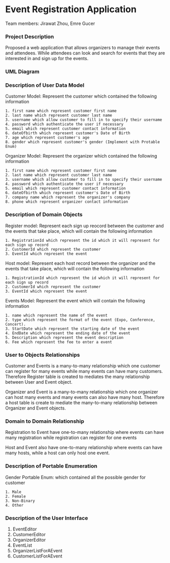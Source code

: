 Event Registration Application
==
Team members: Jirawat Zhou, Emre Gucer

### Project Description
Proposed a web application that allows organizers to manage their events and attendees. While attendees can look and search for events that they are interested in and sign up for the events.

### UML Diagram

### Description of User Data Model
Customer Model: Represent the customer which contained the following information
```
1. first name which represent customer first name
2. last name which represent customer last name
3. username which allow customer to fill in to specify their username
4. password which authenticate the user if necessary
5. email which represent customer contact information
6. dateOfbirth which represent customer's Date of Birth
7. age which represent customer's age
8. gender which represent customer's gender (Implement with Protable Enum)
```

Organizer Model: Represent the organizer which contained the following information
```
1. first name which represent customer first name
2. last name which represent customer last name
3. username which allow customer to fill in to specify their username
4. password which authenticate the user if necessary
5. email which represent customer contact information
6. dateOfbirth which represent customer's Date of Birth
7. company name which represent the organizer's company
8. phone which represent organizer contact information
```

### Description of Domain Objects
Register model: Represent each sign up reocord between the customer and the events that take place, which will contain the following information
```
1. RegistrationId which represent the id which it will represent for each sign up record
2. CustomerId which represent the customer
3. EventId which represent the event
```

Host model: Represent each host record between the organizer and the events that take place, which will contain the following information
```
1. RegistrationId which represent the id which it will represent for each sign up record
2. CustomerId which represent the customer
3. EventId which represent the event
```

Events Model: Represent the event which will contain the following information
```
1. name which represent the name of the event
2. type which represent the format of the event (Expo, Conference, Concert).
3. StartDate which represent the starting date of the event
4. EndDate which represent the ending date of the event
5. Description which represent the event description
6. Fee which represent the fee to enter a event
```

### User to Objects Relationships
Customer and Events is a many-to-many relationship which one customer can register for many events 
while many events can have many customers. Therefore Register table is created to mediates the many relationship between User and Event object.

Organizer and Event is a many-to-many relationship which one organizer can host many events and many events can also have many host. Therefore a host table is create to mediate the many-to-many relationship between Organizer and Event objects.

### Domain to Domain Relationship
Registration to Event have one-to-many relationship where events can have many registration while registration can register for one events

Host and Event also have one-to-many relationship where events can have many hosts, while a host can only host one event.

### Description of Portable Enumeration
Gender Portable Enum: which contained all the possible gender for customer
```
1. Male
2. Female
3. Non-Binary
4. Other
```

### Description of the User Interface
1. EventEditor
2. CustomerEditor
3. OrganizerEditor
4. EventList
5. OrganizerListForAEvent
6. CustomerListForAEvent


